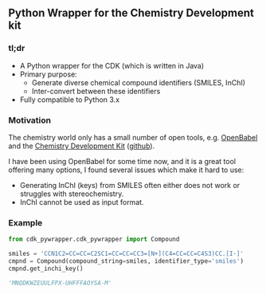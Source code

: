 ## Python Wrapper for the Chemistry Development kit

### tl;dr
* A Python wrapper for the CDK (which is written in Java)
* Primary purpose: 
  * Generate diverse chemical compound identifiers (SMILES, InChI)
  * Inter-convert between these identifiers
* Fully compatible to Python 3.x

### Motivation
The chemistry world only has a small number of open tools, e.g. [OpenBabel](http://openbabel.org) and the 
[Chemistry Development Kit](cdk.sourceforge.net) ([github](https://github.com/cdk)). 

I have been using OpenBabel for some time now, and it is a great tool offering many options,
I found several issues which make it hard to use:
* Generating InChI (keys) from SMILES often either does not work or struggles with stereochemistry.
* InChI cannot be used as input format.

### Example

```python
from cdk_pywrapper.cdk_pywrapper import Compound

smiles = 'CCN1C2=CC=CC=C2SC1=CC=CC=CC3=[N+](C4=CC=CC=C4S3)CC.[I-]'
cmpnd = Compound(compound_string=smiles, identifier_type='smiles')
cmpnd.get_inchi_key()

'MNQDKWZEUULFPX-UHFFFAOYSA-M'
```


